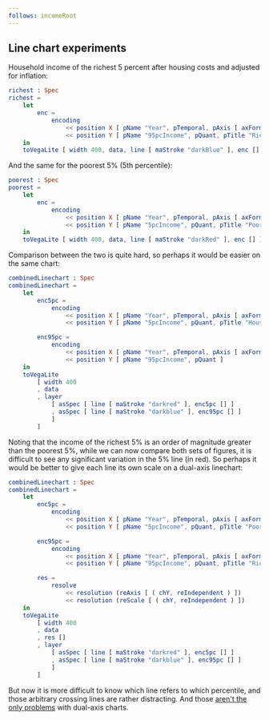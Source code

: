 ```yaml
---
follows: incomeRoot
---
```


## Line chart experiments

Household income of the richest 5 percent after housing costs and adjusted for inflation:

```elm {v}
richest : Spec
richest =
    let
        enc =
            encoding
                << position X [ pName "Year", pTemporal, pAxis [ axFormat "%Y" ] ]
                << position Y [ pName "95pcIncome", pQuant, pTitle "Richest 5% (£)" ]
    in
    toVegaLite [ width 400, data, line [ maStroke "darkBlue" ], enc [] ]
```

And the same for the poorest 5% (5th percentile):

```elm {v}
poorest : Spec
poorest =
    let
        enc =
            encoding
                << position X [ pName "Year", pTemporal, pAxis [ axFormat "%Y" ] ]
                << position Y [ pName "5pcIncome", pQuant, pTitle "Poorest 5% (£)" ]
    in
    toVegaLite [ width 400, data, line [ maStroke "darkRed" ], enc [] ]
```

Comparison between the two is quite hard, so perhaps it would be easier on the same chart:

```elm {v siding}
combinedLinechart : Spec
combinedLinechart =
    let
        enc5pc =
            encoding
                << position X [ pName "Year", pTemporal, pAxis [ axFormat "%Y" ] ]
                << position Y [ pName "5pcIncome", pQuant, pTitle "Household income (£)" ]

        enc95pc =
            encoding
                << position X [ pName "Year", pTemporal, pAxis [ axFormat "%Y" ] ]
                << position Y [ pName "95pcIncome", pQuant ]
    in
    toVegaLite
        [ width 400
        , data
        , layer
            [ asSpec [ line [ maStroke "darkred" ], enc5pc [] ]
            , asSpec [ line [ maStroke "darkblue" ], enc95pc [] ]
            ]
        ]
```

Noting that the income of the richest 5% is an order of magnitude greater than the poorest 5%, while we can now compare both sets of figures, it is difficult to see any significant variation in the 5% line (in red). So perhaps it would be better to give each line its own scale on a dual-axis linechart:

```elm {v siding}
combinedLinechart : Spec
combinedLinechart =
    let
        enc5pc =
            encoding
                << position X [ pName "Year", pTemporal, pAxis [ axFormat "%Y" ] ]
                << position Y [ pName "5pcIncome", pQuant, pTitle "Poorest 5% household income (£)" ]

        enc95pc =
            encoding
                << position X [ pName "Year", pTemporal, pAxis [ axFormat "%Y" ] ]
                << position Y [ pName "95pcIncome", pQuant, pTitle "Richest 5% household income (£)" ]

        res =
            resolve
                << resolution (reAxis [ ( chY, reIndependent ) ])
                << resolution (reScale [ ( chY, reIndependent ) ])
    in
    toVegaLite
        [ width 400
        , data
        , res []
        , layer
            [ asSpec [ line [ maStroke "darkred" ], enc5pc [] ]
            , asSpec [ line [ maStroke "darkblue" ], enc95pc [] ]
            ]
        ]
```

But now it is more difficult to know which line refers to which percentile, and those arbitrary crossing lines are rather distracting. And those [aren't the only problems](https://blog.datawrapper.de/dualaxis/) with dual-axis charts.
